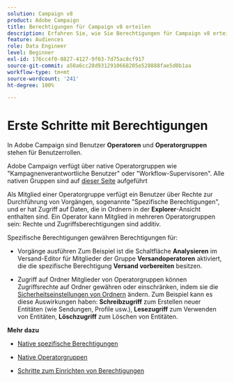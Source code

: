 ```yaml
---
solution: Campaign v8
product: Adobe Campaign
title: Berechtigungen für Campaign v8 erteilen
description: Erfahren Sie, wie Sie Berechtigungen für Campaign v8 erteilen
feature: Audiences
role: Data Engineer
level: Beginner
exl-id: 176cc4f0-8827-4127-9f03-7d75ac8cf917
source-git-commit: a50a6cc28d9312910668205e528888fae5d0b1aa
workflow-type: tm+mt
source-wordcount: '241'
ht-degree: 100%

---
```


# Erste Schritte mit Berechtigungen

In Adobe Campaign sind Benutzer **Operatoren** und **Operatorgruppen** stehen für Benutzerrollen.

Adobe Campaign verfügt über native Operatorgruppen wie &quot;Kampagnenverantwortliche Benutzer&quot; oder &quot;Workflow-Supervisoren&quot;. Alle nativen Gruppen sind auf [dieser Seite](https://experienceleague.adobe.com/docs/campaign-classic/using/getting-started/permissions/access-management-groups.html?lang=de#default-groups) aufgeführt

Als Mitglied einer Operatorgruppe verfügt ein Benutzer über Rechte zur Durchführung von Vorgängen, sogenannte &quot;Spezifische Berechtigungen&quot;, und er hat Zugriff auf Daten, die in Ordnern in der **Explorer**-Ansicht enthalten sind. Ein Operator kann Mitglied in mehreren Operatorgruppen sein: Rechte und Zugriffsberechtigungen sind additiv.

Spezifische Berechtigungen gewähren Berechtigungen für:

* Vorgänge ausführen
Zum Beispiel ist die Schaltfläche **Analysieren** im Versand-Editor für Mitglieder der Gruppe **Versandoperatoren** aktiviert, die die spezifische Berechtigung **Versand vorbereiten** besitzen.

* Zugriff auf Ordner
Mitglieder von Operatorgruppen können Zugriffsrechte auf Ordner gewähren oder einschränken, indem sie die [Sicherheitseinstellungen von Ordnern](https://experienceleague.adobe.com/docs/campaign-classic/using/getting-started/permissions/access-management-folders.html?lang=de#permissions-on-a-folder) ändern. Zum Beispiel kann es diese Auswirkungen haben: **Schreibzugriff** zum Erstellen neuer Entitäten (wie Sendungen, Profile usw.), **Lesezugriff** zum Verwenden von Entitäten, **Löschzugriff** zum Löschen von Entitäten.

**Mehr dazu**

* [Native spezifische Berechtigungen](https://experienceleague.adobe.com/docs/campaign-classic/using/getting-started/permissions/access-management-named-rights.html?lang=de#getting-started)

* [Native Operatorgruppen](https://experienceleague.adobe.com/docs/campaign-classic/using/getting-started/permissions/access-management-groups.html?lang=en#default-groups)

* [Schritte zum Einrichten von Berechtigungen](https://experienceleague.adobe.com/docs/campaign-classic/using/getting-started/permissions/access-management.html?lang=de#getting-started)
